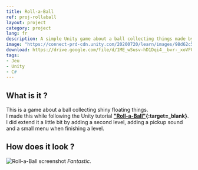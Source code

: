 ```yaml
---
title: Roll-a-Ball
ref: proj-rollaball
layout: project
category: project
lang: fr
description: A simple Unity game about a ball collecting things made by following a tutorial.
image: "https://connect-prd-cdn.unity.com/20200720/learn/images/98d62c5a-f856-4b1f-ae9f-d92fc780aa8a_MASTER.png.200x0x1.webp"
download: https://drive.google.com/file/d/1ME_wSusv-hD1Dqi4__bvr-_xoVFQh955/view?usp=sharing
tags:
- Jeu
- Unity
- C#
---
```


## What is it ?

This is a game about a ball collecting shiny floating things.  
I made this while following the Unity tutorial **["Roll-a-Ball"](https://learn.unity.com/project/roll-a-ball){:target=_blank}**.  
I did extend it a little bit by adding a second level, adding a pickup sound and a small menu when finishing a level.

## How does it look ?

![Roll-a-Ball screenshot](https://i.imgur.com/Oc5uYKK.png)
*Fantastic.*
